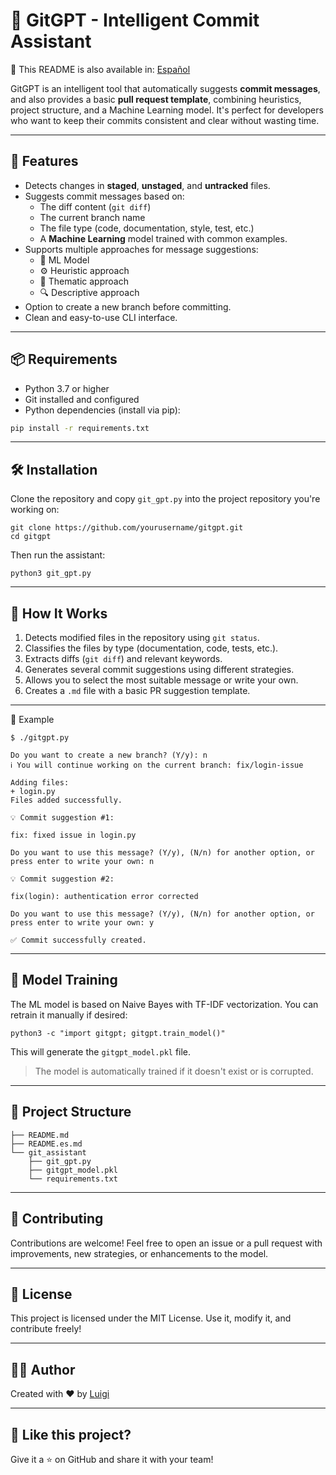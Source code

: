 # 🤖 GitGPT - Intelligent Commit Assistant

📄 This README is also available in: [Español](README.es.md)

GitGPT is an intelligent tool that automatically suggests **commit messages**, and also provides a basic **pull request template**, combining heuristics, project structure, and a Machine Learning model. It's perfect for developers who want to keep their commits consistent and clear without wasting time.

---

## 🚀 Features

- Detects changes in **staged**, **unstaged**, and **untracked** files.
- Suggests commit messages based on:
  - The diff content (`git diff`)
  - The current branch name
  - The file type (code, documentation, style, test, etc.)
  - A **Machine Learning** model trained with common examples.
- Supports multiple approaches for message suggestions:
  - 🔬 ML Model
  - ⚙️ Heuristic approach
  - 🎯 Thematic approach
  - 🔍 Descriptive approach
- Option to create a new branch before committing.
- Clean and easy-to-use CLI interface.

---

## 📦 Requirements

- Python 3.7 or higher
- Git installed and configured
- Python dependencies (install via pip):

```bash
pip install -r requirements.txt
```

---



## 🛠 Installation

Clone the repository and copy `git_gpt.py` into the project repository you're working on:

```
git clone https://github.com/yourusername/gitgpt.git
cd gitgpt
```

Then run the assistant:

```
python3 git_gpt.py

```

---



## 🧠 How It Works

1. Detects modified files in the repository using `git status`.
2. Classifies the files by type (documentation, code, tests, etc.).
3. Extracts diffs (`git diff`) and relevant keywords.
4. Generates several commit suggestions using different strategies.
5. Allows you to select the most suitable message or write your own.
6. Creates a `.md` file with a basic PR suggestion template.

---

💬 Example

```
$ ./gitgpt.py

Do you want to create a new branch? (Y/y): n
ℹ️ You will continue working on the current branch: fix/login-issue

Adding files:
+ login.py
Files added successfully.

💡 Commit suggestion #1:

fix: fixed issue in login.py

Do you want to use this message? (Y/y), (N/n) for another option, or press enter to write your own: n

💡 Commit suggestion #2:

fix(login): authentication error corrected

Do you want to use this message? (Y/y), (N/n) for another option, or press enter to write your own: y

✅ Commit successfully created.

```

---



## 🧪 Model Training

The ML model is based on Naive Bayes with TF-IDF vectorization. You can retrain it manually if desired:

```
python3 -c "import gitgpt; gitgpt.train_model()"

```

This will generate the `gitgpt_model.pkl` file.

> The model is automatically trained if it doesn't exist or is corrupted.
>

---



## 📁 Project Structure

```
├── README.md
├── README.es.md
└── git_assistant
    ├── git_gpt.py
    ├── gitgpt_model.pkl
    └── requirements.txt

```

---



## 🤝 Contributing

Contributions are welcome! Feel free to open an issue or a pull request with improvements, new strategies, or enhancements to the model.

---



## 📄 License

This project is licensed under the MIT License. Use it, modify it, and contribute freely!

---



## 🧑‍💻 Author

Created with ❤️ by [Luigi](https://github.com/LuisGH28)

---



## 🌟 Like this project?

Give it a ⭐ on GitHub and share it with your team!
